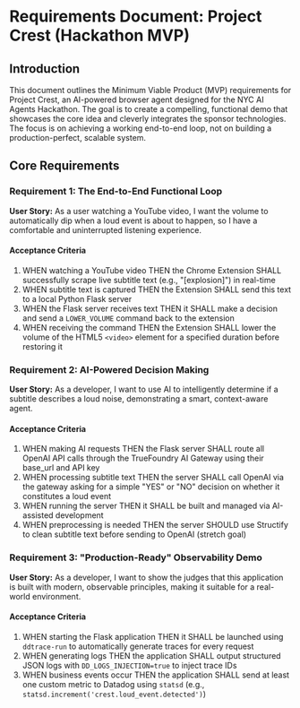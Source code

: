 # Requirements Document: Project Crest (Hackathon MVP)

## Introduction

This document outlines the Minimum Viable Product (MVP) requirements for Project Crest, an AI-powered browser agent designed for the NYC AI Agents Hackathon. The goal is to create a compelling, functional demo that showcases the core idea and cleverly integrates the sponsor technologies. The focus is on achieving a working end-to-end loop, not on building a production-perfect, scalable system.

## Core Requirements

### Requirement 1: The End-to-End Functional Loop

**User Story:** As a user watching a YouTube video, I want the volume to automatically dip when a loud event is about to happen, so I have a comfortable and uninterrupted listening experience.

#### Acceptance Criteria

1. WHEN watching a YouTube video THEN the Chrome Extension SHALL successfully scrape live subtitle text (e.g., "[explosion]") in real-time
2. WHEN subtitle text is captured THEN the Extension SHALL send this text to a local Python Flask server
3. WHEN the Flask server receives text THEN it SHALL make a decision and send a `LOWER_VOLUME` command back to the extension
4. WHEN receiving the command THEN the Extension SHALL lower the volume of the HTML5 `<video>` element for a specified duration before restoring it

### Requirement 2: AI-Powered Decision Making

**User Story:** As a developer, I want to use AI to intelligently determine if a subtitle describes a loud noise, demonstrating a smart, context-aware agent.

#### Acceptance Criteria

1. WHEN making AI requests THEN the Flask server SHALL route all OpenAI API calls through the TrueFoundry AI Gateway using their base_url and API key
2. WHEN processing subtitle text THEN the server SHALL call OpenAI via the gateway asking for a simple "YES" or "NO" decision on whether it constitutes a loud event
3. WHEN running the server THEN it SHALL be built and managed via AI-assisted development
4. WHEN preprocessing is needed THEN the server SHOULD use Structify to clean subtitle text before sending to OpenAI (stretch goal)

### Requirement 3: "Production-Ready" Observability Demo

**User Story:** As a developer, I want to show the judges that this application is built with modern, observable principles, making it suitable for a real-world environment.

#### Acceptance Criteria

1. WHEN starting the Flask application THEN it SHALL be launched using `ddtrace-run` to automatically generate traces for every request
2. WHEN generating logs THEN the application SHALL output structured JSON logs with `DD_LOGS_INJECTION=true` to inject trace IDs
3. WHEN business events occur THEN the application SHALL send at least one custom metric to Datadog using `statsd` (e.g., `statsd.increment('crest.loud_event.detected')`)